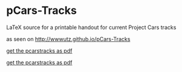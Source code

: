 # pCars-Tracks
LaTeX source for a printable handout for current Project Cars tracks 

as seen on http://wwwutz.github.io/pCars-Tracks

[get the pcarstracks as pdf](./pcarstracks.pdf)

[get the pcarstracks as pdf](/raw/master/pcarstracks.pdf)
